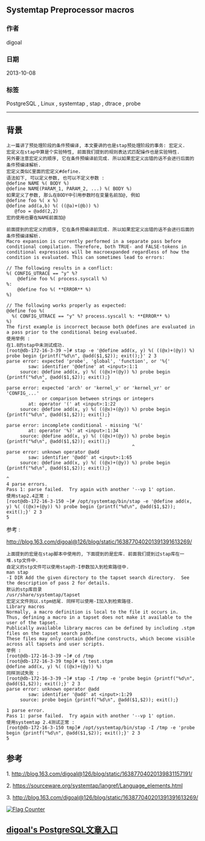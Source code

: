 ## Systemtap Preprocessor macros    
                           
### 作者                       
digoal                         
                     
### 日期                                        
2013-10-08                     
                      
### 标签                     
PostgreSQL , Linux , systemtap , stap , dtrace , probe                      
                                                       
----                               
                                                                   
## 背景         
  
```  
上一篇讲了预处理阶段的条件预编译, 本文要讲的也是stap预处理阶段的事务: 宏定义.  
宏定义在stap中算是个实验特性, 前面我们提到的规则表达式匹配操作也是实验特性.  
另外要注意宏定义的顺序, 它在条件预编译前完成. 所以如果宏定义出错的话不会进行后面的条件预编译解析.  
宏定义类似C里面的宏定义#define.  
语法如下, 可以定义参数, 也可以不定义参数 :   
@define NAME %( BODY %)  
@define NAME(PARAM_1, PARAM_2, ...) %( BODY %)  
如果定义了参数, 那么在BODY中引用参数时在变量名前加@, 例如  
@define foo %( x %)  
@define add(a,b) %( ((@a)+(@b)) %)  
   @foo = @add(2,2)  
宏的使用也要在NAME前面加@  
  
前面提到的宏定义的顺序, 它在条件预编译前完成. 所以如果宏定义出错的话不会进行后面的条件预编译解析.  
Macro expansion is currently performed in a separate pass before conditional compilation. Therefore, both TRUE- and FALSE-tokens in conditional expressions will be macroexpanded regardless of how the condition is evaluated. This can sometimes lead to errors:  
  
// The following results in a conflict:  
%( CONFIG_UTRACE == "y" %?  
    @define foo %( process.syscall %)  
%:  
    @define foo %( **ERROR** %)  
%)  
  
// The following works properly as expected:  
@define foo %(  
  %( CONFIG_UTRACE == "y" %? process.syscall %: **ERROR** %)  
%)  
The first example is incorrect because both @defines are evaluated in a pass prior to the conditional being evaluated.  
使用举例 :   
在1.8的stap中未测试成功.  
[root@db-172-16-3-39 ~]# stap -e '@define add(x, y) %( ((@x)+(@y)) %) probe begin {printf("%d\n", @add($1,$2)); exit();}' 2 3  
parse error: expected 'probe', 'global', 'function', or '%{'  
        saw: identifier '@define' at <input>:1:1  
     source: @define add(x, y) %( ((@x)+(@y)) %) probe begin {printf("%d\n", @add($1,$2)); exit();}  
             ^  
parse error: expected 'arch' or 'kernel_v' or 'kernel_vr' or 'CONFIG_...'  
             or comparison between strings or integers  
        at: operator '(' at <input>:1:22  
     source: @define add(x, y) %( ((@x)+(@y)) %) probe begin {printf("%d\n", @add($1,$2)); exit();}  
                                  ^  
parse error: incomplete conditional - missing '%('  
        at: operator '%)' at <input>:1:34  
     source: @define add(x, y) %( ((@x)+(@y)) %) probe begin {printf("%d\n", @add($1,$2)); exit();}  
                                              ^  
parse error: unknown operator @add  
        saw: identifier '@add' at <input>:1:65  
     source: @define add(x, y) %( ((@x)+(@y)) %) probe begin {printf("%d\n", @add($1,$2)); exit();}  
                                                                             ^  
4 parse errors.  
Pass 1: parse failed.  Try again with another '--vp 1' option.  
使用stap2.4正常 :   
[root@db-172-16-3-150 ~]# /opt/systemtap/bin/stap -e '@define add(x, y) %( ((@x)+(@y)) %) probe begin {printf("%d\n", @add($1,$2)); exit();}' 2 3  
5  
```  
  
参考 :   
  
http://blog.163.com/digoal@126/blog/static/163877040201391391613269/  
  
```  
上面提到的宏是在stap脚本中使用的, 下面提到的是宏库. 前面我们提到过stap库在一堆.stp文件中.   
自定义的stp文件可以使用stap的-I参数加入到检索路径中.  
man stap  
-I DIR Add the given directory to the tapset search directory.  See the description of pass 2 for details.  
默认的stp库目录  
/usr/share/systemtap/tapset  
宏定义文件则以.stpm结尾. 同样可以使用-I加入到检索路径.  
Library macros  
Normally, a macro definition is local to the file it occurs in.   
Thus, defining a macro in a tapset does not make it available to the user of the tapset.  
Publically available library macros can be defined by including .stpm files on the tapset search path.   
These files may only contain @define constructs, which become visible across all tapsets and user scripts.  
举例 :   
[root@db-172-16-3-39 ~]# cd /tmp  
[root@db-172-16-3-39 tmp]# vi test.stpm  
@define add(x, y) %( ((@x)+(@y)) %)  
同样测试失败 :   
[root@db-172-16-3-39 ~]# stap -I /tmp -e 'probe begin {printf("%d\n", @add($1,$2)); exit();}' 2 3  
parse error: unknown operator @add  
        saw: identifier '@add' at <input>:1:29  
     source: probe begin {printf("%d\n", @add($1,$2)); exit();}  
                                         ^  
1 parse error.  
Pass 1: parse failed.  Try again with another '--vp 1' option.  
使用systemtap 2.4测试正常 :   
[root@db-172-16-3-150 tmp]# /opt/systemtap/bin/stap -I /tmp -e 'probe begin {printf("%d\n", @add($1,$2)); exit();}' 2 3  
5  
```  
  
## 参考  
1\. http://blog.163.com/digoal@126/blog/static/16387704020139831157191/  
  
2\. https://sourceware.org/systemtap/langref/Language_elements.html  
  
3\. http://blog.163.com/digoal@126/blog/static/163877040201391391613269/  
  
  
<a rel="nofollow" href="http://info.flagcounter.com/h9V1"  ><img src="http://s03.flagcounter.com/count/h9V1/bg_FFFFFF/txt_000000/border_CCCCCC/columns_2/maxflags_12/viewers_0/labels_0/pageviews_0/flags_0/"  alt="Flag Counter"  border="0"  ></a>  
  
  
  
  
## [digoal's PostgreSQL文章入口](https://github.com/digoal/blog/blob/master/README.md "22709685feb7cab07d30f30387f0a9ae")
  
